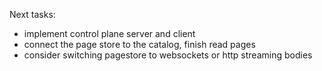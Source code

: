 Next tasks:
- implement control plane server and client
- connect the page store to the catalog, finish read pages
- consider switching pagestore to websockets or http streaming bodies